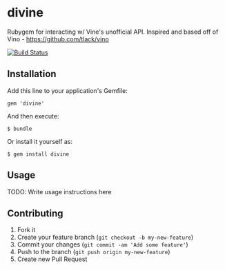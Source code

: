 # divine

Rubygem for interacting w/ Vine's unofficial API. Inspired and based off of Vino - https://github.com/tlack/vino

[![Build Status](https://travis-ci.org/kyledecot/divine.png?branch=master)](https://travis-ci.org/kyledecot/divine)

## Installation

Add this line to your application's Gemfile:

    gem 'divine'

And then execute:

    $ bundle

Or install it yourself as:

    $ gem install divine

## Usage

TODO: Write usage instructions here

## Contributing

1. Fork it
2. Create your feature branch (`git checkout -b my-new-feature`)
3. Commit your changes (`git commit -am 'Add some feature'`)
4. Push to the branch (`git push origin my-new-feature`)
5. Create new Pull Request
